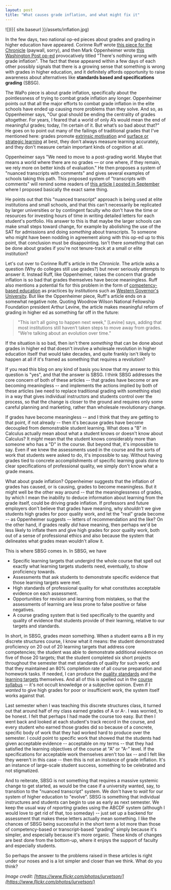 ```yaml
---
layout: post
title: "What causes grade inflation, and what might fix it"
---
```


![]({{ site.baseurl }}/assets/inflation.jpg)


In the few days, two national op-ed pieces about grades and grading in higher education have appeared. Corinne Ruff wrote [this piece for the Chronicle](http://chronicle.com/article/Why-Do-Colleges-Still-Use/235536/) (paywall, sorry), and then Mark Oppenheimer wrote [this Washington Post op-ed](https://www.washingtonpost.com/posteverything/wp/2016/03/04/theres-nothing-wrong-with-grade-inflation/) provocatively titled "There's nothing wrong with grade inflation". The fact that these appeared within a few days of each other possibly signals that there is a growing sense that something is wrong with grades in higher education, and it definitely affords opportunity to raise awareness about alternatives like __standards based and specifications grading__ (SBSG). 

The WaPo piece is about grade inflation, specifically about the pointlessness of trying to combat grade inflation any longer. Oppenheimer points out that all the major efforts to combat grade inflation in the elite schools have ended up causing more problems than they solve. And so, as Oppenheimer says, "Our goal should be ending the centrality of grades altogether. For years, I feared that a world of only A’s would mean the end of meaningful grades; today, I’m certain of it. But what’s so bad about that?" He goes on to point out many of the failings of traditional grades that I've mentioned here: grades promote [extrinsic motivation](http://psychology.about.com/od/eindex/f/extrinsic-motivation.htm) and [surface or strategic learning](http://www.learningandteaching.info/learning/deepsurf.htm) at best, they don't always measure learning accurately, and they don't measure certain important kinds of cognition at all. 

Oppenheimer says "We need to move to a post-grading world. Maybe that means a world where there are no grades — or one where, if they remain, we rely more on better kinds of evaluation." He then proposes a system of "nuanced transcripts with comments" and gives several examples of schools taking this path. This proposed system of "transcripts with comments" will remind some readers of [this article I posted in September](http://rtalbert.org/blog/2015/ideal-grading-system) where I proposed basically the exact same thing. 

He points out that this "nuanced transcript" approach is being used at elite institutions and small schools, and that this can't necessarily be replicated by larger universities or by contingent faculty who don't have the time or resources for investing hours of time in writing detailed letters for each student's portfolio. His answer to this is that maybe the larger schools can make small steps toward change, for example by abolishing the use of the SAT for admissions and doing _something_ about transcripts. To someone who might have been nodding in agreement along with this op-ed up to this point, that conclusion must be disappointing. Isn't there _something_ that can be done about grades if you're not tenure-track at a small or elite institution? 

Let's cut over to Corinne Ruff's article in the _Chronicle_. The article asks a question (Why do colleges still use grades?) but never seriously attempts to answer it. Instead Ruff, like Oppenheimer, raises the concern that grade inflation is so bad that grades themselves have becoe meaningless. Ruff also mentions a potential fix for this problem in the form of [competency-based education](http://www.ed.gov/oii-news/competency-based-learning-or-personalized-learning) as practices by institutions such as [Western Governor's University](http://www.wgu.edu/). But like the Oppenheimer piece, Ruff's article ends on a somewhat negative note. Quoting Woodrow Wilson National Fellowship Foundation president Arthur Levine, the article makes meaningful reform of grading in higher ed as something far off in the future: 

>"This isn’t all going to happen next week," [Levine] says, adding that most institutions still haven’t taken steps to move away from grades. "We’re talking about an evolution over time."

If the situation is so bad, then isn't there _something_ that can be done about grades in higher ed that doesn't involve a wholesale revolution in higher education itself that would take decades, and quite frankly isn't likely to happen at all if it's framed as something that requires a revolution? 

If you read this blog on any kind of basis you know that my answer to this question is "yes", and that the answer is SBSG. I think SBSG addresses the core concern of both of these articles -- that grades have become or are becoming meaningless -- and implements the actions implied by both of these articles (we need to replace traditional grading with something else) in a way that gives individual instructors and students control over the process, so that the change is closer to the ground and requires only some careful planning and marketing, rather than wholesale revolutionary change. 

If grades have become meaningless -- and I think that they are getting to that point, if not already -- then it's because grades have become decoupled from demonstrable student learning. What does a "B" in Calculus actually mean about what a student knows or doesn't know about Calculus? It _might_ mean that the student knows considerably more than someone who has a "D" in the course. But beyond that, it's impossible to say. Even if we knew the assessments used in the course and the sorts of work that students were asked to do, it's impossible to say. Without having grades tied to concrete accomplishments of specific learning goals done to clear specifications of professional quality, we simply don't know what a grade means. 

What about grade inflation? Oppenheimer suggests that the inflation of grades has caused, or is causing, grades to become meaningless. But it might well be the other way around -- that the meaninglessness of grades, by which I mean the inability to deduce information about learning from the grade itself, could be driving grade inflation. If professors and future employers don't believe that grades have meaning, why _shouldn't_ we give students high grades for poor quality work, and let the "real" grade become -- as Oppenheimer suggests -- letters of recommendation and the like? On the other hand, if grades really _did_ have meaning, then perhaps we'd be less likely to inflate them and give high grades for poor quality work, both out of a sense of professional ethics and also because the system that delineates what grades mean wouldn't allow it. 

This is where SBSG comes in. In SBSG, we have 

+ Specific learning targets that undergird the whole course that spell out exactly what learning targets students need, eventually, to show proficiency towards. 
+ Assessments that ask students to demonstrate specific evidence that those learning targets were met. 
+ High standards of professional quality for what constitutes acceptable evidence on each assessment. 
+ Opportunities for revision and learning from mistakes, so that the assessments of learning are less prone to false positive or false negatives. 
+ A course grading system that is tied specifically to the quantity and quality of evidence that students provide of their learning, relative to our targets and standards. 

In short, in SBSG, grades _mean_ something. When a student earns a B in my discrete structures course, I know what it means: the student demonstrated proficiency on 20 out of 20 learning targets that address core competencies; the student was able to demonstrate additional evidence on five of those 20 targets; that the student completed six short projects throughout the semester that met standards of quality for such work; and that they maintained an 80% completion rate of all course preparation and homework tasks. If needed, I can produce the [quality standards](https://gist.github.com/RobertTalbert/641c29bd9f3fc60cba93) and the [learning targets](https://docs.google.com/document/d/1yKxnuEjCNocpgE79u0LeKfHoBGGqrKvThtvdAT_O_co/edit?usp=sharing) themselves. And all of this is spelled out in the [course syllabus](https://docs.google.com/document/d/1ru9mNvhdt9OP1ilUf4XyvPhwk1PUm0kFPpAdv6gzEMU/edit?usp=sharing) -- it's not occult knowledge or a subjective opinion. Even if I _wanted_ to give high grades for poor or insufficient work, the system itself works against that. 

Last semester when I was teaching this discrete structures class, it turned out that around half of my class earned grades of A or A-. I was worried, to be honest. I felt that perhaps I had made the course too easy. But then I went back and looked at each student's track record in the course, and every student who earned those grades did so because of a concrete, specific body of work that they had worked hard to produce over the semester. I could point to specific work that showed that the students had given acceptable evidence -- acceptable on my terms -- that they had satisfied the learning objectives of the course at "A" or "A-" level. If the specifications for acceptable work themselves aren't too lax -- and I felt like they weren't in this case -- then this is not an instance of grade inflation. It's an instance of large-scale student success, something to be celebrated and not stigmatized. 

And to reiterate, SBSG is not something that requires a massive systemic change to get started, as would be the case if a university wanted, say, to transition to the "nuanced transcript" system. We don't have to _wait_ for our system of higher education to "evolve". SBSG is something that individual instructures and students can begin to use as early as next semester. We keep the usual way of _reporting_ grades using the ABCDF system (although I would love to get rid of that, too someday) -- just set up a backend for assessment that makes these letters actually mean something. I like the chances of SBSG being successful in the short term a lot more than those of competency-based or transcript-based "grading" simply because it's simpler, and especially because it's more organic. These kinds of changes are best done from the bottom-up, where it enjoys the support of faculty and especially students. 

So perhaps the answer to the problems raised in these articles is right under our noses and is a lot simpler and closer than we think. What do you think? 

_Image credit: [https://www.flickr.com/photos/jurvetson/](https://www.flickr.com/photos/jurvetson/)_